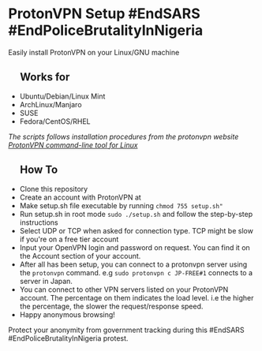 # ProtonVPN Setup #EndSARS #EndPoliceBrutalityInNigeria
Easily install ProtonVPN on your Linux/GNU machine <br />
<ul>
<h2>Works for</h2>
<li>
Ubuntu/Debian/Linux Mint
</li>
<li>
ArchLinux/Manjaro
</li>
<li>
SUSE
<li>
Fedora/CentOS/RHEL
</li>
</ul>
<i>The scripts follows installation procedures from the protonvpn website <a href="https://protonvpn.com/support/linux-vpn-tool/">ProtonVPN command-line tool for Linux</a></i>
<ul>
<h2>How To </h2>
<li>
Clone this repository
</li>
<li>
Create an account with ProtonVPN at  <a href="https://account.protonvpn.com/signup"></a></i>
</li>
<li>
Make setup.sh file executable by running <code>chmod 755 setup.sh"</code>
</li>
<li>
Run setup.sh in root mode <code>sudo ./setup.sh</code> and follow the step-by-step instructions
</li>
<li>
Select UDP or TCP when asked for connection type. TCP might be slow if you're on a free tier account
</li>
<li>
Input your OpenVPN login and password on request.
You can find it on the Account section of your account.
</li>
<li>
After all has been setup, you can connect to a protonvpn server using the <code>protonvpn</code> command. e.g <code>sudo protonvpn c JP-FREE#1</code> connects to a server in Japan.
</li>
<li>
You can connect to other VPN servers listed on your ProtonVPN account. The percentage on them indicates the load level. i.e the higher the percentage, the slower the request/response speed.
</li>
<li>
Happy anonymous browsing!
</li>
</ul>

Protect your anonymity from government tracking during this #EndSARS #EndPoliceBrutalityInNigeria protest.
